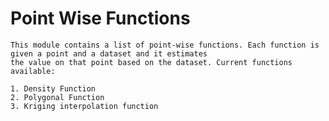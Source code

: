 # Point Wise Functions
    This module contains a list of point-wise functions. Each function is given a point and a dataset and it estimates
    the value on that point based on the dataset. Current functions available:
    
    1. Density Function
    2. Polygonal Function
    3. Kriging interpolation function
    
    